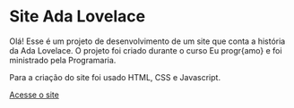 # Site Ada Lovelace

Olá! Esse é um projeto de desenvolvimento de um site que conta a história da Ada Lovelace. O projeto foi criado durante o curso Eu progr{amo} e foi ministrado pela Programaria.

Para a criação do site foi usado HTML, CSS e Javascript.

[Acesse o site](https://siteada.maysafig.repl.co/)
